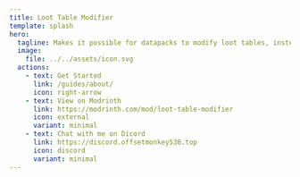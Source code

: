 ```yaml
---
title: Loot Table Modifier
template: splash
hero:
  tagline: Makes it possible for datapacks to modify loot tables, instead of just replacing them.
  image:
    file: ../../assets/icon.svg
  actions:
    - text: Get Started
      link: /guides/about/
      icon: right-arrow
    - text: View on Modrinth
      link: https://modrinth.com/mod/loot-table-modifier
      icon: external
      variant: minimal
    - text: Chat with me on Dicord
      link: https://discord.offsetmonkey538.top
      icon: discord
      variant: minimal
---
```

